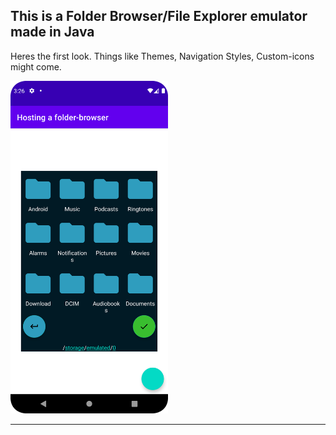 <h2>This is a Folder Browser/File Explorer emulator made in Java</h2>
<p>
    Heres the first look. Things like Themes, Navigation Styles, Custom-icons might come.
</p>

<img width="50%" height="50%" src="https://github.com/alvessss/FolderBrowser/blob/master/screenshot_01_version_0_1_1.png">
<hr/>